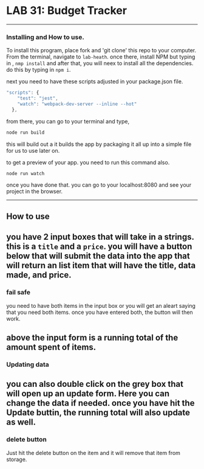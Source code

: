 # LAB 31: Budget Tracker

---
### Installing and How to use.

To install this program, place fork and 'git clone' this repo to your computer. From the terminal, navigate to  `lab-heath`. once there, install NPM but typing in , `nmp install` and after that, you will neex to install all the dependencies. do this by typing in `npm i`. 

next you need to have these scripts adjusted in your package.json file.

```javascript
"scripts": {
    "test": "jest",
    "watch": "webpack-dev-server --inline --hot"
  },
  ```

from there, you can go to your terminal and type, 

```javascript
node run build
```
this will build out a it builds the app by packaging it all up into a simple file for us to use later on.

to get a preview of your app. you need to run this command also.

```javascript
node run watch
```
once you have done that. you can go to your localhost:8080 and see your project in the browser.

---
## How to use

you have 2 input boxes that will take in a strings. this is a `title` and a `price`. you will have a button below that will submit the data into the app that will return an list item that will have the title, data made, and price.
--- 

### fail safe
you need to have both items in the input box or you will get an aleart saying that you need both items. once you have entered both, the button will then work.

above the input form is a running total of the amount spent of items.
---

### Updating data
you can also double click on the grey box that will open up an update form. Here you can change the data if needed. once you have hit the Update buttin, the running total will also update as well. 
--- 

### delete button
Just hit the delete button on the item and it will remove that item from storage.


